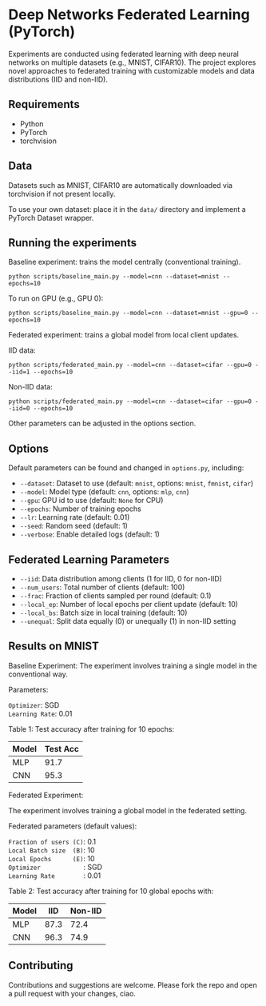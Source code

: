# Deep Networks Federated Learning (PyTorch)

Experiments are conducted using federated learning with deep neural networks on multiple datasets (e.g., MNIST, CIFAR10). The project explores novel approaches to federated training with customizable models and data distributions (IID and non-IID).

## Requirements

- Python
- PyTorch
- torchvision

## Data

Datasets such as MNIST, CIFAR10 are automatically downloaded via torchvision if not present locally.

To use your own dataset: place it in the `data/` directory and implement a PyTorch Dataset wrapper.

## Running the experiments

Baseline experiment: trains the model centrally (conventional training).

~~~
python scripts/baseline_main.py --model=cnn --dataset=mnist --epochs=10
~~~

To run on GPU (e.g., GPU 0):

~~~
python scripts/baseline_main.py --model=cnn --dataset=mnist --gpu=0 --epochs=10
~~~

Federated experiment: trains a global model from local client updates.

IID data:

~~~
python scripts/federated_main.py --model=cnn --dataset=cifar --gpu=0 --iid=1 --epochs=10
~~~

Non-IID data:

~~~
python scripts/federated_main.py --model=cnn --dataset=cifar --gpu=0 --iid=0 --epochs=10
~~~


Other parameters can be adjusted in the options section.

## Options

Default parameters can be found and changed in `options.py`, including:

- `--dataset`: Dataset to use (default: `mnist`, options: `mnist`, `fmnist`, `cifar`)
- `--model`: Model type (default: `cnn`, options: `mlp`, `cnn`)
- `--gpu`: GPU id to use (default: `None` for CPU)
- `--epochs`: Number of training epochs
- `--lr`: Learning rate (default: 0.01)
- `--seed`: Random seed (default: 1)
- `--verbose`: Enable detailed logs (default: 1)

## Federated Learning Parameters

- `--iid`: Data distribution among clients (1 for IID, 0 for non-IID)
- `--num_users`: Total number of clients (default: 100)
- `--frac`: Fraction of clients sampled per round (default: 0.1)
- `--local_ep`: Number of local epochs per client update (default: 10)
- `--local_bs`: Batch size in local training (default: 10)
- `--unequal`: Split data equally (0) or unequally (1) in non-IID setting

## Results on MNIST

Baseline Experiment:
The experiment involves training a single model in the conventional way.

Parameters:

```Optimizer```: SGD\
```Learning Rate```: 0.01

Table 1: Test accuracy after training for 10 epochs:

| Model | Test Acc| 
|-------|---------|
| MLP   | 91.7    | 
| CNN   | 95.3    | 

Federated Experiment:

The experiment involves training a global model in the federated setting.

Federated parameters (default values):

```Fraction of users (C)```: 0.1\
```Local Batch size  (B)```: 10\
```Local Epochs      (E)```: 10\
```Optimizer            ```: SGD\
```Learning Rate        ```: 0.01

Table 2: Test accuracy after training for 10 global epochs with:

| Model | IID     | Non-IID |
|-------|---------|---------|
| MLP   | 87.3    | 72.4    |
| CNN   | 96.3    | 74.9    |

## Contributing

Contributions and suggestions are welcome. Please fork the repo and open a pull request with your changes, ciao.
